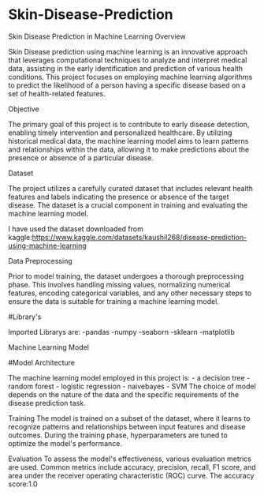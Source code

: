 # Skin-Disease-Prediction
Skin Disease Prediction in Machine Learning
Overview
	
Skin Disease prediction using machine learning is an innovative approach that leverages computational techniques to analyze and interpret medical data, assisting in the early identification and prediction of various health conditions. This project focuses on employing machine learning algorithms to predict the likelihood of a person having a specific disease based on a set of health-related features.

Objective
	
 The primary goal of this project is to contribute to early disease detection, enabling timely intervention and personalized healthcare. By utilizing historical medical data, the machine learning model aims to learn patterns and relationships within the data, allowing it to make predictions about the presence or absence of a particular disease.

Dataset
	
 The project utilizes a carefully curated dataset that includes relevant health features and labels indicating the presence or absence of the target disease. The dataset is a crucial component in training and evaluating the machine learning model.
	
 I have used the dataset downloaded from kaggle:https://www.kaggle.com/datasets/kaushil268/disease-prediction-using-machine-learning

Data Preprocessing
	
 Prior to model training, the dataset undergoes a thorough preprocessing phase. This involves handling missing values, normalizing numerical features, encoding categorical variables, and any other necessary steps to ensure the data is suitable for training a machine learning model.

#Library's
	
Imported Librarys are:
		-pandas
		-numpy
		-seaborn
		-sklearn
		-matplotlib
  
Machine Learning Model

#Model Architecture
	
 The machine learning model employed in this project is:
		- a decision tree
		- random forest 
		- logistic regression
		- naivebayes
		- SVM
	The choice of model depends on the nature of the data and the specific requirements of the disease prediction task.

Training
	The model is trained on a subset of the dataset, where it learns to recognize patterns and relationships between input features and disease outcomes. During the training phase, hyperparameters are tuned to optimize the model's performance.

Evaluation
	To assess the model's effectiveness, various evaluation metrics are used. Common metrics include accuracy, precision, recall, F1 score, and area under the receiver operating characteristic (ROC) curve. 
	The accuracy score:1.0
	
